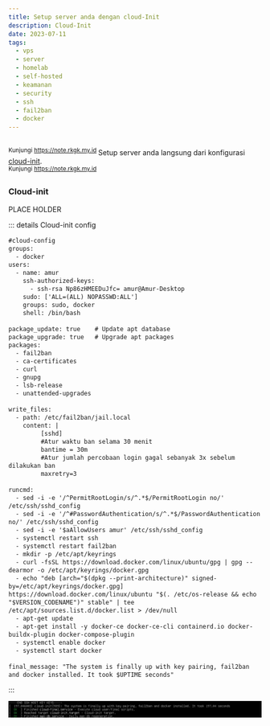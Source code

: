 ```yaml
---
title: Setup server anda dengan cloud-Init
description: Cloud-Init
date: 2023-07-11
tags:
  - vps
  - server
  - homelab
  - self-hosted
  - keamanan
  - security
  - ssh
  - fail2ban
  - docker
---
```


<br><sup class="watermark">Kunjungi https://note.rkgk.my.id </sup>
Setup server anda langsung dari konfigurasi [cloud-init](https://cloud-init.io/).
<br><sup class="watermark">Kunjungi https://note.rkgk.my.id </sup>

### Cloud-init
PLACE HOLDER

::: details Cloud-init config
```
#cloud-config
groups:
  - docker
users:
  - name: amur
    ssh-authorized-keys:
      - ssh-rsa Np86zHMEEDuJfc= amur@Amur-Desktop
    sudo: ['ALL=(ALL) NOPASSWD:ALL']
    groups: sudo, docker
    shell: /bin/bash

package_update: true    # Update apt database
package_upgrade: true   # Upgrade apt packages
packages:
  - fail2ban
  - ca-certificates
  - curl
  - gnupg
  - lsb-release
  - unattended-upgrades

write_files:
  - path: /etc/fail2ban/jail.local
    content: |
         [sshd]
         #Atur waktu ban selama 30 menit
         bantime = 30m
         #Atur jumlah percobaan login gagal sebanyak 3x sebelum dilakukan ban
         maxretry=3

runcmd:
  - sed -i -e '/^PermitRootLogin/s/^.*$/PermitRootLogin no/' /etc/ssh/sshd_config
  - sed -i -e '/^#PasswordAuthentication/s/^.*$/PasswordAuthentication no/' /etc/ssh/sshd_config
  - sed -i -e '$aAllowUsers amur' /etc/ssh/sshd_config
  - systemctl restart ssh
  - systemctl restart fail2ban
  - mkdir -p /etc/apt/keyrings
  - curl -fsSL https://download.docker.com/linux/ubuntu/gpg | gpg --dearmor -o /etc/apt/keyrings/docker.gpg
  - echo "deb [arch="$(dpkg --print-architecture)" signed-by=/etc/apt/keyrings/docker.gpg] https://download.docker.com/linux/ubuntu "$(. /etc/os-release && echo "$VERSION_CODENAME")" stable" | tee /etc/apt/sources.list.d/docker.list > /dev/null
  - apt-get update
  - apt-get install -y docker-ce docker-ce-cli containerd.io docker-buildx-plugin docker-compose-plugin
  - systemctl enable docker
  - systemctl start docker

final_message: "The system is finally up with key pairing, fail2ban and docker installed. It took $UPTIME seconds"

```
::: 

![Cloud-init finish](/public/cloudinit-complete.png)